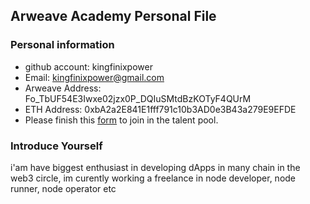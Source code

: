 ## Arweave Academy Personal File

### Personal information

- github account: kingfinixpower
- Email: kingfinixpower@gmail.com
- Arweave Address: Fo_TbUF54E3Iwxe02jzx0P_DQIuSMtdBzKOTyF4QUrM
- ETH Address: 0xbA2a2E841E1fff791c10b3AD0e3B43a279E9EFDE
- Please finish this [form](https://docs.google.com/forms/d/e/1FAIpQLSfWA5fIIcBgmRppm3jNz5vmf9Mai_QMVil-2pO4r7YKn_Zhtw/viewform?usp=sf_link) to join in the talent pool.

### Introduce Yourself
 i'am have biggest enthusiast in developing dApps in many chain in the web3 circle, im curently working a freelance in node developer, node runner, node operator etc
